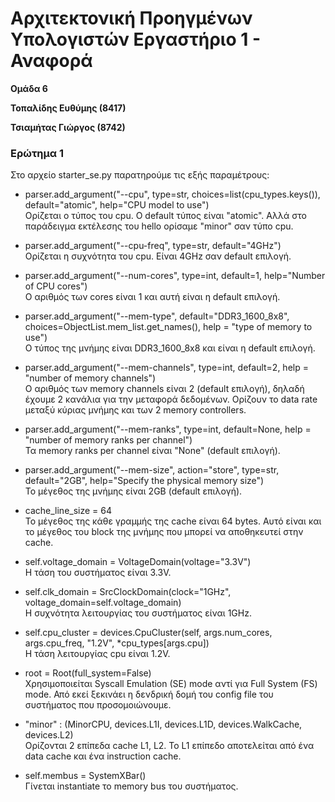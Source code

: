 # Αρχιτεκτονική Προηγμένων Υπολογιστών Εργαστήριο 1 - Αναφορά

**Ομάδα 6**

**Τοπαλίδης Ευθύμης (8417)**

**Τσιαμήτας Γιώργος (8742)**

### Ερώτημα 1
Στο αρχείο starter_se.py παρατηρούμε τις εξής παραμέτρους:
* parser.add_argument("--cpu", type=str, choices=list(cpu_types.keys()), default="atomic", help="CPU model to use")  
  Ορίζεται ο τύπος του cpu. Ο default τύπος είναι "atomic". Αλλά στο παράδειγμα εκτέλεσης του hello ορίσαμε "minor" σαν τύπο cpu.

* parser.add_argument("--cpu-freq", type=str, default="4GHz")  
  Ορίζεται η συχνότητα του cpu. Είναι 4GHz σαν default επιλογή.

* parser.add_argument("--num-cores", type=int, default=1, help="Number of CPU cores")  
  Ο αριθμός των cores είναι 1 και αυτή είναι η default επιλογή.

* parser.add_argument("--mem-type", default="DDR3_1600_8x8", choices=ObjectList.mem_list.get_names(), help = "type of memory to use")  
  Ο τύπος της μνήμης είναι DDR3_1600_8x8 και είναι η default επιλογή.

* parser.add_argument("--mem-channels", type=int, default=2, help = "number of memory channels")  
  Ο αριθμός των memory channels είναι 2 (default επιλογή), δηλαδή έχουμε 2 κανάλια για την μεταφορά δεδομένων. Ορίζουν το data rate μεταξύ κύριας μνήμης και των 2 memory controllers.

* parser.add_argument("--mem-ranks", type=int, default=None, help = "number of memory ranks per channel")  
  Τα memory ranks per channel είναι "None" (default επιλογή).

* parser.add_argument("--mem-size", action="store", type=str, default="2GB", help="Specify the physical memory size")  
  Το μέγεθος της μνήμης είναι 2GB (default επιλογή).

* cache_line_size = 64  
  Το μέγεθος της κάθε γραμμής της cache είναι 64 bytes. Αυτό είναι και το μέγεθος του block της μνήμης που μπορεί να αποθηκευτεί στην cache.

* self.voltage_domain = VoltageDomain(voltage="3.3V")  
  Η τάση του συστήματος είναι 3.3V.

* self.clk_domain = SrcClockDomain(clock="1GHz", voltage_domain=self.voltage_domain)  
  Η συχνότητα λειτουργίας του συστήματος είναι 1GHz.

* self.cpu_cluster = devices.CpuCluster(self, args.num_cores, args.cpu_freq, "1.2V", *cpu_types[args.cpu])  
  Η τάση λειτουργίας cpu είναι 1.2V.

* root = Root(full_system=False)  
  Χρησιμοποιείται Syscall Emulation (SE) mode αντί για Full System (FS) mode. Από εκεί ξεκινάει η δενδρική δομή του config file του συστήματος που προσομοιώνουμε.

* "minor" : (MinorCPU, devices.L1I, devices.L1D, devices.WalkCache, devices.L2)  
  Ορίζονται 2 επίπεδα cache L1, L2. Το L1 επίπεδο αποτελείται από ένα data cache και ένα instruction cache.

* self.membus = SystemXBar()  
  Γίνεται instantiate το memory bus του συστήματος.
